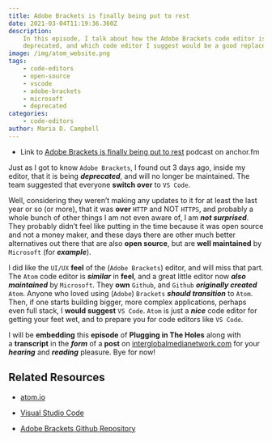 ```yaml
---
title: Adobe Brackets is finally being put to rest
date: 2021-03-04T11:19:36.360Z
description:
    In this episode, I talk about how the Adobe Brackets code editor is being
    deprecated, and which code editor I suggest would be a good replacement.
image: /img/atom_website.png
tags:
    - code-editors
    - open-source
    - vscode
    - adobe-brackets
    - microsoft
    - deprecated
categories:
    - code-editors
author: Maria D. Campbell
---
```


-   Link to
    [Adobe Brackets is finally being put to rest](https://anchor.fm/maria-campbell/episodes/Adobe-Brackets-is-finally-being-put-to-rest-erg04l)
    podcast on anchor.fm

Just as I got to know `Adobe Brackets`, I found out 3 days ago, inside my
editor, that it is being **_deprecated_**, and will no longer be maintained. The
team suggested that everyone **switch over** to `VS Code`.

Well, considering they weren’t making any updates to it for at least the last
year or so (or more), that it was **over** `HTTP` and NOT `HTTPS`, and probably
a whole bunch of other things I am not even aware of, I am **_not surprised_**.
They probably didn’t feel like putting in the time because it was open source
and not a money maker, and these days there are other much better alternatives
out there that are also **open source**, but are **well maintained** by
`Microsoft` (for **_example_**).

I did like the `UI/UX` **feel** of the (`Adobe Brackets`) editor, and will miss
that part. The `Atom` code editor is **_similar_** in **feel**, and a great
little editor now **_also maintained_** by `Microsoft`. They **own** `Github`,
and `Github` **_originally created_** `Atom`. Anyone who loved using (`Adobe`)
`Brackets` **_should transition_** to `Atom`. Then, if one starts building
bigger, more complex applications, perhaps even full stack, I **would suggest**
`VS Code`. `Atom` is just a **_nice_** code editor for getting your feet wet,
and to prepare you for code editors like `VS Code`.

I will be **embedding** this **episode** of **Plugging in The Holes** along with
a **transcript** in the **_form_** of
a **post** on [interglobalmedianetwork.com](https://www.interglobalmedianetwork.com/) for
your **_hearing_** and **_reading_** pleasure. Bye for now!

## Related Resources

-   [atom.io](https://atom.io/)

-   [Visual Studio Code](https://code.visualstudio.com/)

-   [Adobe Brackets Github Repository](https://github.com/adobe/brackets)
